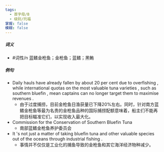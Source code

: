 ```yaml
---
tags:
  - 首字母/B
  - 级别/托福
掌握: false
模糊: false
---
```

##### 词义
- #词性/n  蓝鳍金枪鱼；金枪鱼；蓝鳍；黑鲔
##### 例句
- Daily hauls have already fallen by about 20 per cent due to overfishing , while international quotas on the most valuable tuna varieties , such as southern bluefin , mean captains can no longer target them to maximise revenues .
	- 由于过度捕捞，目前金枪鱼日渔获量已下降20%左右。同时，针对南方蓝鳍金枪鱼等最为名贵的金枪鱼品种的国际捕捞配额意味着，船主们不能再把目标瞄准它们，以实现收入最大化。
- Commission for the Conservation of Southern Bluefin Tuna
	- 南部蓝鳍金枪鱼养护委员会
- It 's not just a matter of taking bluefin tuna and other valuable species out of the oceans through industrial fishing .
	- 事情并不仅仅是工业化的捕鱼导致的金枪鱼和其它海洋经济物种减少。
